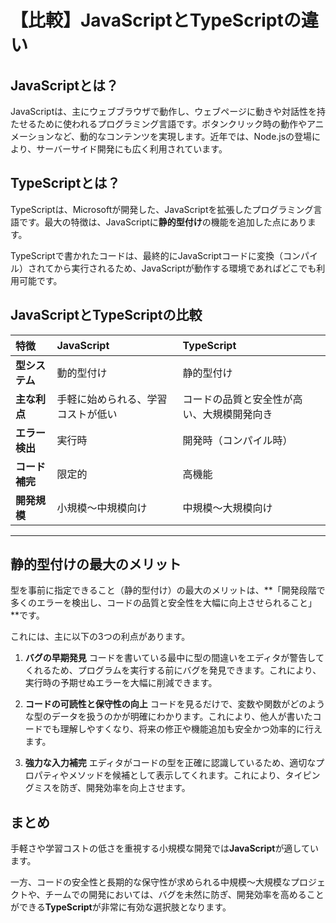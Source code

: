 # 【比較】JavaScriptとTypeScriptの違い

## JavaScriptとは？

JavaScriptは、主にウェブブラウザで動作し、ウェブページに動きや対話性を持たせるために使われるプログラミング言語です。ボタンクリック時の動作やアニメーションなど、動的なコンテンツを実現します。近年では、Node.jsの登場により、サーバーサイド開発にも広く利用されています。

## TypeScriptとは？

TypeScriptは、Microsoftが開発した、JavaScriptを拡張したプログラミング言語です。最大の特徴は、JavaScriptに**静的型付け**の機能を追加した点にあります。

TypeScriptで書かれたコードは、最終的にJavaScriptコードに変換（コンパイル）されてから実行されるため、JavaScriptが動作する環境であればどこでも利用可能です。

## JavaScriptとTypeScriptの比較

| 特徴 | JavaScript | TypeScript |
| :--- | :--- | :--- |
| **型システム** | 動的型付け | 静的型付け |
| **主な利点** | 手軽に始められる、学習コストが低い | コードの品質と安全性が高い、大規模開発向き |
| **エラー検出** | 実行時 | 開発時（コンパイル時） |
| **コード補完** | 限定的 | 高機能 |
| **開発規模** | 小規模〜中規模向け | 中規模〜大規模向け |

---

## 静的型付けの最大のメリット

型を事前に指定できること（静的型付け）の最大のメリットは、**「開発段階で多くのエラーを検出し、コードの品質と安全性を大幅に向上させられること」**です。

これには、主に以下の3つの利点があります。

1.  **バグの早期発見**
    コードを書いている最中に型の間違いをエディタが警告してくれるため、プログラムを実行する前にバグを発見できます。これにより、実行時の予期せぬエラーを大幅に削減できます。

2.  **コードの可読性と保守性の向上**
    コードを見るだけで、変数や関数がどのような型のデータを扱うのかが明確にわかります。これにより、他人が書いたコードでも理解しやすくなり、将来の修正や機能追加も安全かつ効率的に行えます。

3.  **強力な入力補完**
    エディタがコードの型を正確に認識しているため、適切なプロパティやメソッドを候補として表示してくれます。これにより、タイピングミスを防ぎ、開発効率を向上させます。

## まとめ

手軽さや学習コストの低さを重視する小規模な開発では**JavaScript**が適しています。

一方、コードの安全性と長期的な保守性が求められる中規模〜大規模なプロジェクトや、チームでの開発においては、バグを未然に防ぎ、開発効率を高めることができる**TypeScript**が非常に有効な選択肢となります。

